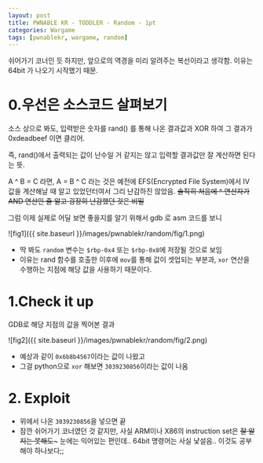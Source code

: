 ```yaml
---
layout: post
title: PWNABLE KR - TODDLER - Random - 1pt
categories: Wargame
tags: [pwnablekr, wargame, random]
---
```


쉬어가기 코너인 듯 하지만, 앞으로의 역경을 미리 알려주는 복선이라고 생각함. 이유는 64bit 가 나오기 시작했기 때문.

# 0.우선은 소스코드 살펴보기
  소스 상으로 봐도, 입력받은 숫자를 rand() 를 통해 나온 결과값과 XOR 하여 그 결과가 0xdeadbeef 이면 클리어.

  즉, rand()에서 출력되는 값이 난수일 거 같지는 않고 입력할 결과값만 잘 계산하면 된다는 뜻.

  A ^ B = C 라면, A = B ^ C 라는 것은 예전에 EFS(Encrypted File System)에서 IV 값을 계산해날 때 알고 있었던터여서 그리 난감하진 않았음. ~~솔직히 처음에 ^ 연산자가 AND 연산인 줄 알고 굉장히 난감했던 것은 비밀~~

  그럼 이제 실제로 어딜 보면 좋을지를 알기 위해서 gdb 로 asm 코드를 보니

  ![fig1]({{ site.baseurl }}/images/pwnablekr/random/fig/1.png)

  * 딱 봐도 ```random``` 변수는 ```$rbp-0x4``` 또는 ```$rbp-0x8```에 저장될 것으로 보임
  * 이유는 rand 함수를 호출한 이후에 ```mov```를 통해 값이 셋업되는 부분과, ```xor``` 연산을 수행하는 지점에 해당 값을 사용하기 때문이다.

# 1.Check it up
  GDB로 해당 지점의 값을 찍어본 결과

  ![fig2]({{ site.baseurl }}/images/pwnablekr/random/fig/2.png)

  * 예상과 같이 ```0x6b8b4567```이라는 값이 나왔고
  * 그걸 python으로 ```xor``` 해보면 ```3039230856```이라는 값이 나옴


# 2. Exploit
  * 위에서 나온 ```3039230856```을 넣으면 끝
  * 잠깐 쉬어가기 코너였던 것 같지만, 사실 ARM이나 X86의 instruction set은 ~~잘 알지는 못해도~~~ 눈에는 익어있는 편인데.. 64bit 명령어는 사실 낯설음.. 이것도 공부해야 하나보다;;
